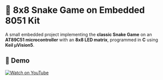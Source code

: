 # 🐍 8x8 Snake Game on Embedded 8051 Kit

A small embedded project implementing the **classic Snake Game** on an **AT89C51 microcontroller** with an **8x8 LED matrix**, programmed in **C** using **Keil µVision5**.

## 🎥 Demo
[![Watch on YouTube](https://img.shields.io/badge/▶️%20Watch%20Demo%20on%20YouTube-red?style=for-the-badge&logo=youtube)](https://www.youtube.com/your-demo-link)